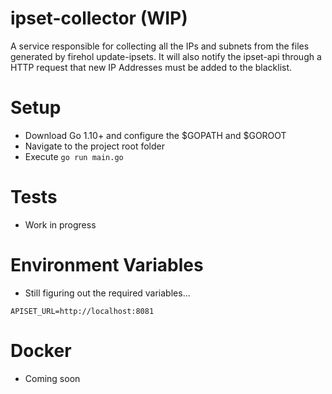 # ipset-collector (WIP)

A service responsible for collecting all the IPs and subnets from the files generated by firehol update-ipsets. It will also notify the ipset-api through a HTTP request that new IP Addresses must be added to the blacklist.

# Setup
  - Download Go 1.10+ and configure the $GOPATH and $GOROOT
  - Navigate to the project root folder
  - Execute ```go run main.go```

# Tests
  - Work in progress

# Environment Variables
  - Still figuring out the required variables...

```
APISET_URL=http://localhost:8081
```

# Docker
  - Coming soon
